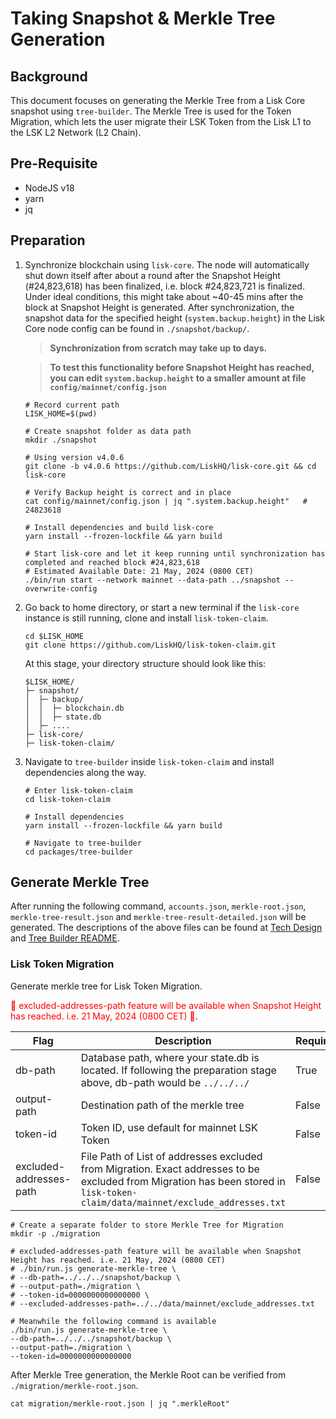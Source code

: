 # Taking Snapshot & Merkle Tree Generation

## Background

This document focuses on generating the Merkle Tree from a Lisk Core snapshot using `tree-builder`.
The Merkle Tree is used for the Token Migration, which lets the user migrate their LSK Token from the Lisk L1 to the LSK L2 Network (L2 Chain).

## Pre-Requisite

- NodeJS v18
- yarn
- jq

## Preparation

1. Synchronize blockchain using `lisk-core`. The node will automatically shut down itself after about a round after the Snapshot Height (#24,823,618) has been finalized, i.e. block #24,823,721 is finalized. Under ideal conditions, this might take about ~40-45 mins after the block at Snapshot Height is generated.
   After synchronization, the snapshot data for the specified height (`system.backup.height`) in the Lisk Core node config can be found in `./snapshot/backup/`.

   > **Synchronization from scratch may take up to days.**

   > **To test this functionality before Snapshot Height has reached, you can edit `system.backup.height` to a smaller amount at file `config/mainnet/config.json`**

   ```
   # Record current path
   LISK_HOME=$(pwd)

   # Create snapshot folder as data path
   mkdir ./snapshot

   # Using version v4.0.6
   git clone -b v4.0.6 https://github.com/LiskHQ/lisk-core.git && cd lisk-core

   # Verify Backup height is correct and in place
   cat config/mainnet/config.json | jq ".system.backup.height"   # 24823618

   # Install dependencies and build lisk-core
   yarn install --frozen-lockfile && yarn build

   # Start lisk-core and let it keep running until synchronization has completed and reached block #24,823,618
   # Estimated Available Date: 21 May, 2024 (0800 CET)
   ./bin/run start --network mainnet --data-path ../snapshot --overwrite-config
   ```

2. Go back to home directory, or start a new terminal if the `lisk-core` instance is still running, clone and install `lisk-token-claim`.
   ```
   cd $LISK_HOME
   git clone https://github.com/LiskHQ/lisk-token-claim.git
   ```
   At this stage, your directory structure should look like this:
   ```
   $LISK_HOME/
   ├─ snapshot/
   │  ├─ backup/
   │  │  ├─ blockchain.db
   │  │  ├─ state.db
   │  ├─ ....
   ├─ lisk-core/
   ├─ lisk-token-claim/
   ```
3. Navigate to `tree-builder` inside `lisk-token-claim` and install dependencies along the way.

   ```
   # Enter lisk-token-claim
   cd lisk-token-claim

   # Install dependencies
   yarn install --frozen-lockfile && yarn build

   # Navigate to tree-builder
   cd packages/tree-builder
   ```

## Generate Merkle Tree

After running the following command, `accounts.json`, `merkle-root.json`, `merkle-tree-result.json` and `merkle-tree-result-detailed.json` will be generated.
The descriptions of the above files can be found at [Tech Design](./Tech_Design.md) and [Tree Builder README](../packages/tree-builder/README.md).

### Lisk Token Migration

Generate merkle tree for Lisk Token Migration.

<span style="color:red">🔴 excluded-addresses-path feature will be available when Snapshot Height has reached. i.e. 21 May, 2024 (0800 CET) 🔴</span>.

| Flag                    | Description                                                                                                                                                                    | Required | Default            |
| ----------------------- | ------------------------------------------------------------------------------------------------------------------------------------------------------------------------------ | -------- | ------------------ |
| db-path                 | Database path, where your state.db is located. If following the preparation stage above, db-path would be `../../../`                                                          | True     |                    |
| output-path             | Destination path of the merkle tree                                                                                                                                            | False    | `./data`           |
| token-id                | Token ID, use default for mainnet LSK Token                                                                                                                                    | False    | `0000000000000000` |
| excluded-addresses-path | File Path of List of addresses excluded from Migration. Exact addresses to be excluded from Migration has been stored in `lisk-token-claim/data/mainnet/exclude_addresses.txt` | False    | `""`               |

```
# Create a separate folder to store Merkle Tree for Migration
mkdir -p ./migration

# excluded-addresses-path feature will be available when Snapshot Height has reached. i.e. 21 May, 2024 (0800 CET)
# ./bin/run.js generate-merkle-tree \
# --db-path=../../../snapshot/backup \
# --output-path=./migration \
# --token-id=0000000000000000 \
# --excluded-addresses-path=../../data/mainnet/exclude_addresses.txt

# Meanwhile the following command is available
./bin/run.js generate-merkle-tree \
--db-path=../../../snapshot/backup \
--output-path=./migration \
--token-id=0000000000000000
```

After Merkle Tree generation, the Merkle Root can be verified from `./migration/merkle-root.json`.

```
cat migration/merkle-root.json | jq ".merkleRoot"
```

